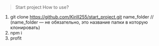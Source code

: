 > Start project
How to use?
1. git clone https://github.com/Kirill255/start_project.git name_folder // (name_folder — не обязательно, это название папки в которую клонировать)
2. npm i
3. profit